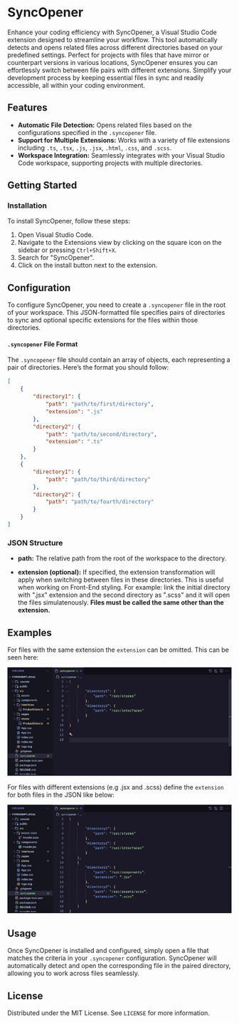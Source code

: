 # SyncOpener

Enhance your coding efficiency with SyncOpener, a Visual Studio Code extension designed to streamline your workflow. This tool automatically detects and opens related files across different directories based on your predefined settings. Perfect for projects with files that have mirror or counterpart versions in various locations, SyncOpener ensures you can effortlessly switch between file pairs with different extensions. Simplify your development process by keeping essential files in sync and readily accessible, all within your coding environment.


## Features

- **Automatic File Detection:** Opens related files based on the configurations specified in the `.syncopener` file.
- **Support for Multiple Extensions:** Works with a variety of file extensions including `.ts`, `.tsx`, `.js`, `.jsx`, `.html`, `.css`, and `.scss`.
- **Workspace Integration:** Seamlessly integrates with your Visual Studio Code workspace, supporting projects with multiple directories.


## Getting Started

### Installation

To install SyncOpener, follow these steps:

1. Open Visual Studio Code.
2. Navigate to the Extensions view by clicking on the square icon on the sidebar or pressing `Ctrl+Shift+X`.
3. Search for "SyncOpener".
4. Click on the install button next to the extension.


## Configuration

To configure SyncOpener, you need to create a `.syncopener` file in the root of your workspace. This JSON-formatted file specifies pairs of directories to sync and optional specific extensions for the files within those directories.

#### `.syncopener` File Format

The `.syncopener` file should contain an array of objects, each representing a pair of directories. Here’s the format you should follow:

```json
[
    {
        "directory1": {
            "path": "path/to/first/directory",
            "extension": ".js"
        },
        "directory2": {
            "path": "path/to/second/directory",
            "extension": ".ts"
        }
    },
    {
        "directory1": {
            "path": "path/to/third/directory"
        },
        "directory2": {
            "path": "path/to/fourth/directory"
        }
    }
]
```

### JSON Structure

- **path:**
The relative path from the root of the workspace to the directory.

- **extension (optional):** 
If specified, the extension transformation will apply when switching between files in these directories. This is useful when working on Front-End styling. For example: link the initial directory with ".jsx" extension and the second directory as ".scss" and it will open the files simulatenously. **Files must be called the same other than the extension.**


## Examples

For files with the same extension the `extension` can be omitted. This can be seen here:

![](https://github.com/ollypittaway/syncopener/blob/main/SameExtension.gif)


For files with different extensions (e.g .jsx and .scss) define the `extension` for both files in the JSON like below:

![](https://github.com/ollypittaway/syncopener/blob/main/DifferentExtension.gif)


## Usage

Once SyncOpener is installed and configured, simply open a file that matches the criteria in your `.syncopener` configuration. SyncOpener will automatically detect and open the corresponding file in the paired directory, allowing you to work across files seamlessly.


## License

Distributed under the MIT License. See `LICENSE` for more information.
